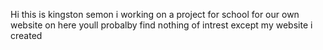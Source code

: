 Hi this is kingston semon i working on a project for school for our own website on here youll probalby find nothing of intrest except my website i created

